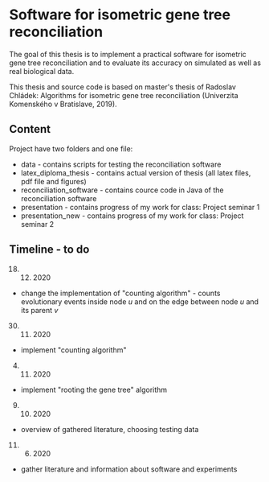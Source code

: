 # Software for isometric gene tree reconciliation 
The goal of this thesis is to implement a practical software for isometric gene tree reconciliation and to evaluate its accuracy on simulated as well as real biological data.

This thesis and source code is based on master's thesis of Radoslav Chládek: Algorithms for isometric gene tree reconciliation (Univerzita Komenského v Bratislave, 2019). 

## Content
Project have two folders and one file:
* data - contains scripts for testing the reconciliation software
* latex_diploma_thesis - contains actual version of thesis (all latex files, pdf file and figures)
* reconciliation_software - contains cource code in Java of the reconciliation software
* presentation - contains progress of my work for class: Project seminar 1
* presentation_new - contains progress of my work for class: Project seminar 2

## Timeline - to do
18. 12. 2020
* change the implementation of "counting algorithm" - counts evolutionary events inside node *u* and on the edge between node *u* and its parent *v*
30. 11. 2020
* implement "counting algorithm"
04. 11. 2020
* implement "rooting the gene tree" algorithm
09. 10. 2020
* overview of gathered literature, choosing testing data
11. 06. 2020
* gather literature and information about software and experiments
